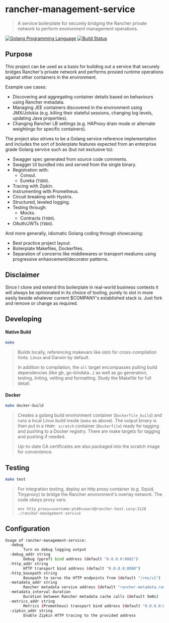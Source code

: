 # rancher-management-service
> A service boilerplate for securely bridging the Rancher private network to perform environment management operations.

[![Golang Programming Language](https://img.shields.io/badge/language-Golang-blue.svg)](https://www.golang.org)
[![Build Status](https://travis-ci.org/martinbaillie/rancher-management-service.svg?branch=master)](https://travis-ci.org/martinbaillie/rancher-management-service)

## Purpose

This project can be used as a basis for building out a service that securely bridges Rancher's private network and performs proxied runtime operations against other containers in the environment.

Example use cases:
- Discovering and aggregating container details based on behaviours using Rancher metadata.
- Managing JEE containers discovered in the environment using JMX/Jolokia (e.g. killing their stateful sessions, changing log levels, updating Java properties).
- Changing Rancher LB settings (e.g. HAProxy drain mode or alternate weightings for specific containers).

The project also strives to be a Golang service reference implementation and includes the sort of boilerplate features expected from an enterprise grade Golang service such as (but not exclusive to):
- Swagger spec generated from source code comments.
- Swagger UI bundled into and served from the single binary.
- Registration with:
    - Consul.
    - Eureka (`TODO`).
- Tracing with Zipkin.
- Instrumenting with Prometheus.
- Circuit breaking with Hystrix.
- Structured, leveled logging.
- Testing through:
    - Mocks.
    - Contracts (`TODO`).
- OAuth/JWTs (`TODO`).

And more generally, idiomatic Golang coding through showcasing:
- Best practice project layout.
- Boilerplate Makefiles, Dockerfiles.
- Separation of concerns like middlewares or transport mediums using progressive enhancement/decorator patterns.

## Disclaimer

Since I clone and extend this boilerplate in real-world business contexts it will always be opinionated in its choice of tooling, purely to slot in more easily beside whatever current $COMPANY's established stack is. Just fork and remove or change as required.

## Developing

#### Native Build
```bash
make
```
> Builds locally, referencing makevars like `GOOS` for cross-compilation hints. Linux and Darwin by default.
>
> In addition to compilation, the `all` target encompasses pulling build dependencies (like gb, go-bindata...) as well as go generation, testing, linting, vetting and formatting. Study the Makefile for full detail.

#### Docker
```bash
make docker-build
```
> Creates a golang build environment container (`Dockerfile_build`) and runs a local Linux build inside (`make` as above). The output binary is then put in a `FROM: scratch` container (`Dockerfile`) ready for tagging and pushing to a Docker registry. There are make targets for tagging and pushing if needed.
>
> Up-to-date CA certificates are also packaged into the scratch image for convenience.

## Testing
```bash
make test
```
> For integration testing, deploy an http proxy container (e.g. Squid, Tinyproxy) to bridge the Rancher environment's overlay network. The code obeys proxy vars:
>
> `env http_proxy=username:p%40ssword@rancher-host.corp:3128 ./rancher-management-service`

## Configuration
```bash
Usage of rancher-management-service:
  -debug
    	Turn on debug logging output
  -debug_addr string
    	Debug (pprof) bind address (default "0.0.0.0:8082")
  -http_addr string
    	HTTP transport bind address (default "0.0.0.0:8080")
  -http_basepath string
    	Basepath to serve the HTTP endpoints from (default "/rms/v1")
  -metadata_addr string
    	Rancher metadata service address (default "rancher-metadata.rancher.internal/latest")
  -metadata_interval duration
    	Duration between Rancher metadata cache calls (default 5m0s)
  -metrics_addr string
    	Metrics (Prometheus) transport bind address (default "0.0.0.0:8081")
  -zipkin_addr string
    	Enable Zipkin HTTP tracing to the provided address
```
